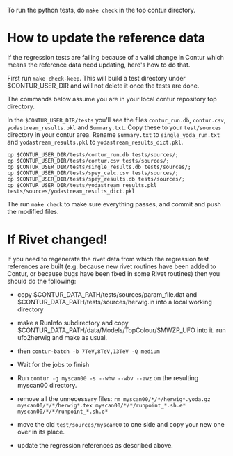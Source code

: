 To run the python tests, do `make check` in the top contur directory.

How to update the reference data
================================

If the regression tests are failing because of a valid change in Contur which means
the reference data need updating, here's how to do that.

First run `make check-keep`. This will build a test directory under $CONTUR_USER_DIR and will not delete it once the tests are done. 

The commands below assume you are in your local contur repository top directory.

In the `$CONTUR_USER_DIR/tests` you'll see the files `contur_run.db`, `contur.csv`, `yodastream_results.pkl` and `Summary.txt`. Copy these to your `test/sources` directory in your contur area. Rename `Summary.txt` to `single_yoda_run.txt` and `yodastream_results.pkl` to `yodastream_results_dict.pkl`.

```
cp $CONTUR_USER_DIR/tests/contur_run.db tests/sources/;
cp $CONTUR_USER_DIR/tests/contur.csv tests/sources/;
cp $CONTUR_USER_DIR/tests/single_results.db tests/sources/;
cp $CONTUR_USER_DIR/tests/spey_calc.csv tests/sources/;
cp $CONTUR_USER_DIR/tests/spey_results.db tests/sources/;
cp $CONTUR_USER_DIR/tests/yodastream_results.pkl tests/sources/yodastream_results_dict.pkl

```

The run `make check` to make sure everything passes, and commit and push the modified files.


If Rivet changed!
=================

If you need to regenerate the rivet data from which the regression test references are built (e.g. because new rivet routines have been added to Contur, or because bugs have been fixed in some Rivet routines) then you should do the following:

- copy $CONTUR_DATA_PATH/tests/sources/param_file.dat and $CONTUR_DATA_PATH/tests/sources/herwig.in into a local working directory

- make a RunInfo subdirectory and copy $CONTUR_DATA_PATH/data/Models/TopColour/SMWZP_UFO into it. run ufo2herwig and make as usual.

- then `contur-batch -b 7TeV,8TeV,13TeV -Q medium`

- Wait for the jobs to finish

- Run `contur -g myscan00 -s --whw --wbv --awz` on the resulting myscan00 directory.

- remove all the unnecessary files: `rm myscan00/*/*/herwig*.yoda.gz myscan00/*/*/herwig*.tex myscan00/*/*/runpoint_*.sh.e* myscan00/*/*/runpoint_*.sh.o*`

- move the old `test/sources/myscan00` to one side and copy your new one over in its place.

- update the regression references as described above.

